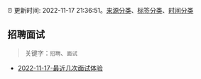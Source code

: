 :alarm_clock: 更新时间: 2022-11-17 21:36:51。[来源分类](../README.md)、[标签分类](../TAGS.md)、[时间分类](../TIMELINE.md)

## 招聘面试


> 关键字：`招聘`、`面试`



- [2022-11-17-最近几次面试体验](https://www.v2ex.com/t/896060) 